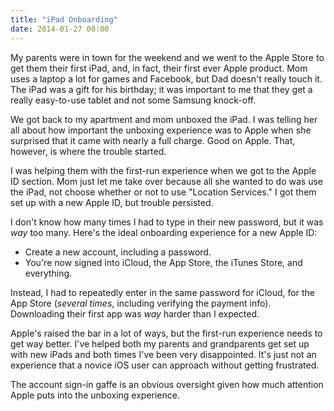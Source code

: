 ```yaml
---
title: "iPad Onboarding"
date: 2014-01-27 00:00
---
```


My parents were in town for the weekend and we went to the Apple Store to get them their first iPad, and, in fact, their first ever Apple product. Mom uses a laptop a lot for games and Facebook, but Dad doesn't really touch it. The iPad was a gift for his birthday; it was important to me that they get a really easy-to-use tablet and not some Samsung knock-off.

We got back to my apartment and mom unboxed the iPad. I was telling her all about how important the unboxing experience was to Apple when she surprised that it came with nearly a full charge. Good on Apple. That, however, is where the trouble started.

I was helping them with the first-run experience when we got to the Apple ID section. Mom just let me take over because all she wanted to do was use the iPad, not choose whether or not to use "Location Services." I got them set up with a new Apple ID, but trouble persisted.

I don't know how many times I had to type in their new password, but it was _way_ too many. Here's the ideal onboarding experience for a new Apple ID:

- Create a new account, including a password.
- You're now signed into iCloud, the App Store, the iTunes Store, and everything.

Instead, I had to repeatedly enter in the same password for iCloud, for the App Store (_several times_, including verifying the payment info). Downloading their first app was _way_ harder than I expected.

Apple's raised the bar in a lot of ways, but the first-run experience needs to get way better. I've helped both my parents and grandparents get set up with new iPads and both times I've been very disappointed. It's just not an experience that a novice iOS user can approach without getting frustrated.

The account sign-in gaffe is an obvious oversight given how much attention Apple puts into the unboxing experience.

<!-- more -->
